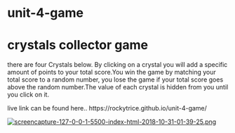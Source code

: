 # unit-4-game
<h1>crystals collector game</h1>

<p>there are four Crystals below. By clicking on a crystal you will add a specific amount of points to your total score.You win the game by matching your total score to a random number, you lose the game if your total score goes above the random number.The value of each crystal is hidden from you until you click on it.</p> <p>live link can be found here.. https://rockytrice.github.io/unit-4-game/</p>

[![screencapture-127-0-0-1-5500-index-html-2018-10-31-01-39-25.png](https://i.postimg.cc/vmzPzc9k/screencapture-127-0-0-1-5500-index-html-2018-10-31-01-39-25.png)](https://postimg.cc/Z9WFYYwx)

